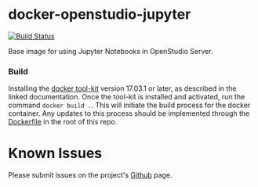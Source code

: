 # docker-openstudio-jupyter

[![Build Status](https://travis-ci.org/NREL/docker-openstudio-jupyter.svg?branch=master)](https://travis-ci.org/NREL/docker-openstudio-jupyter)

Base image for using Jupyter Notebooks in OpenStudio Server.

### Build

Installing the [docker tool-kit](https://docs.docker.com/engine/installation/) version 17.03.1 or later, as described in the linked documentation. Once the tool-kit is installed and activated, run the command `docker build .`. This will initiate the build process for the docker container. Any updates to this process should be implemented through the [Dockerfile](./Dockerfile) in the root of this repo. 

# Known Issues

Please submit issues on the project's [Github](https://github.com/nrel/docker-openstudio-jupyter) page. 
